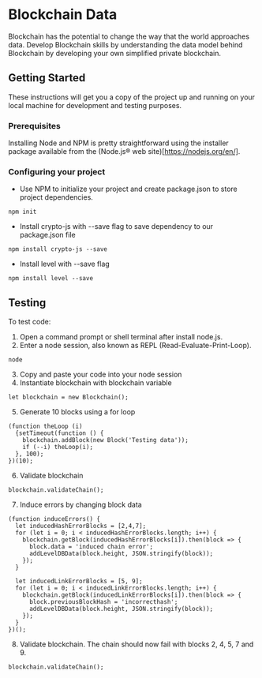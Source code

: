 # Blockchain Data

Blockchain has the potential to change the way that the world approaches data. Develop Blockchain skills by understanding the data model behind Blockchain by developing your own simplified private blockchain.

## Getting Started

These instructions will get you a copy of the project up and running on your local machine for development and testing purposes.

### Prerequisites

Installing Node and NPM is pretty straightforward using the installer package available from the (Node.js® web site)[https://nodejs.org/en/].

### Configuring your project

- Use NPM to initialize your project and create package.json to store project dependencies.
```
npm init
```
- Install crypto-js with --save flag to save dependency to our package.json file
```
npm install crypto-js --save
```
- Install level with --save flag
```
npm install level --save
```

## Testing

To test code:
1. Open a command prompt or shell terminal after install node.js.
2. Enter a node session, also known as REPL (Read-Evaluate-Print-Loop).
```
node
```
3. Copy and paste your code into your node session
4. Instantiate blockchain with blockchain variable
```
let blockchain = new Blockchain();
```
5. Generate 10 blocks using a for loop
```
(function theLoop (i) 
  {setTimeout(function () {
    blockchain.addBlock(new Block('Testing data'));
    if (--i) theLoop(i);
  }, 100);
})(10);
```
6. Validate blockchain
```
blockchain.validateChain();
```
7. Induce errors by changing block data
```
(function induceErrors() {
  let inducedHashErrorBlocks = [2,4,7];
  for (let i = 0; i < inducedHashErrorBlocks.length; i++) {
    blockchain.getBlock(inducedHashErrorBlocks[i]).then(block => {
      block.data = 'induced chain error';
      addLevelDBData(block.height, JSON.stringify(block));
    });
  }

  let inducedLinkErrorBlocks = [5, 9];
  for (let i = 0; i < inducedLinkErrorBlocks.length; i++) {
    blockchain.getBlock(inducedLinkErrorBlocks[i]).then(block => {
      block.previousBlockHash = 'incorrecthash';
      addLevelDBData(block.height, JSON.stringify(block));
    });
  }
})();
```
8. Validate blockchain. The chain should now fail with blocks 2, 4, 5, 7 and 9.
```
blockchain.validateChain();
```
